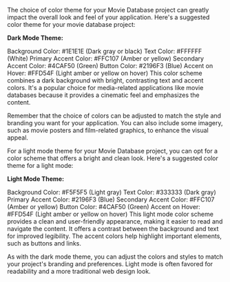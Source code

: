 The choice of color theme for your Movie Database project can greatly impact the overall look and feel of your application. Here's a suggested color theme for your movie database project:

**Dark Mode Theme:**

Background Color: #1E1E1E (Dark gray or black)
Text Color: #FFFFFF (White)
Primary Accent Color: #FFC107 (Amber or yellow)
Secondary Accent Color: #4CAF50 (Green)
Button Color: #2196F3 (Blue)
Accent on Hover: #FFD54F (Light amber or yellow on hover)
This color scheme combines a dark background with bright, contrasting text and accent colors. It's a popular choice for media-related applications like movie databases because it provides a cinematic feel and emphasizes the content.

Remember that the choice of colors can be adjusted to match the style and branding you want for your application. You can also include some imagery, such as movie posters and film-related graphics, to enhance the visual appeal.


For a light mode theme for your Movie Database project, you can opt for a color scheme that offers a bright and clean look. Here's a suggested color theme for a light mode:

**Light Mode Theme:**

Background Color: #F5F5F5 (Light gray)
Text Color: #333333 (Dark gray)
Primary Accent Color: #2196F3 (Blue)
Secondary Accent Color: #FFC107 (Amber or yellow)
Button Color: #4CAF50 (Green)
Accent on Hover: #FFD54F (Light amber or yellow on hover)
This light mode color scheme provides a clean and user-friendly appearance, making it easier to read and navigate the content. It offers a contrast between the background and text for improved legibility. The accent colors help highlight important elements, such as buttons and links.

As with the dark mode theme, you can adjust the colors and styles to match your project's branding and preferences. Light mode is often favored for readability and a more traditional web design look.